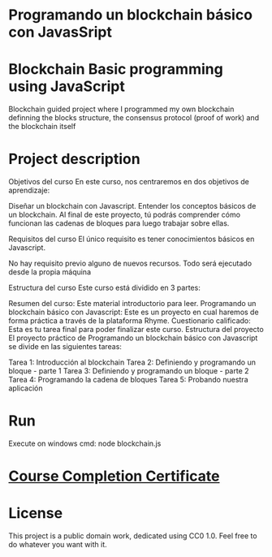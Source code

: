 # Programando un blockchain básico con JavasSript
# Blockchain Basic programming using JavaScript

Blockchain guided project where I programmed my own blockchain definning the blocks structure, the consensus protocol (proof of work) and the blockchain itself


# Project description
Objetivos del curso
En este curso, nos centraremos en dos objetivos de aprendizaje:

Diseñar un blockchain con Javascript.
Entender los conceptos básicos de un blockchain.
Al final de este proyecto, tú podrás comprender cómo funcionan las cadenas de bloques para luego trabajar sobre ellas.

Requisitos del curso
El único requisito es tener conocimientos básicos en Javascript.

No hay requisito previo alguno de nuevos recursos. Todo será ejecutado desde la propia máquina

Estructura del curso
Este curso está dividido en 3 partes:

Resumen del curso: Este material introductorio para leer.
Programando un blockchain básico con Javascript: Este es un proyecto en cual haremos de forma práctica a través de la plataforma Rhyme.
Cuestionario calificado: Esta es tu tarea final para poder finalizar este curso.
Estructura del proyecto
El proyecto práctico de Programando un blockchain básico con Javascript se divide en las siguientes tareas:

Tarea 1: Introducción al blockchain
Tarea 2: Definiendo y programando un bloque - parte 1
Tarea 3: Definiendo y programando un bloque - parte 2
Tarea 4: Programando la cadena de bloques
Tarea 5: Probando nuestra aplicación

# Run
Execute on windows cmd: node blockchain.js

# [Course Completion Certificate](https://www.coursera.org/account/accomplishments/certificate/MYFUMHV87BYH)

# License
This project is a public domain work, dedicated using CC0 1.0. Feel free to do whatever you want with it. 

